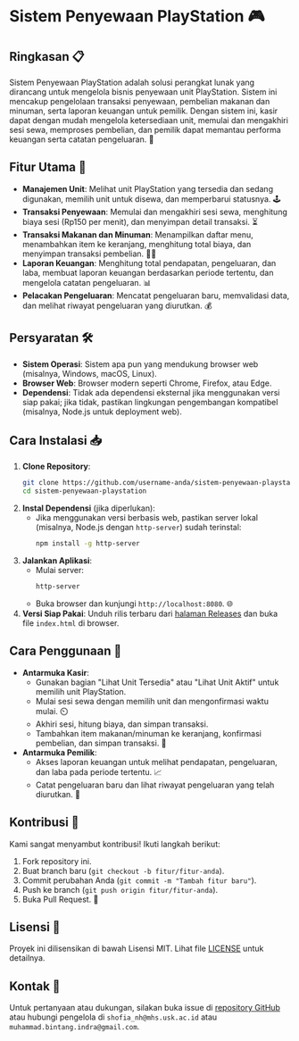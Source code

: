 # Sistem Penyewaan PlayStation 🎮

## Ringkasan 📋
Sistem Penyewaan PlayStation adalah solusi perangkat lunak yang dirancang untuk mengelola bisnis penyewaan unit PlayStation. Sistem ini mencakup pengelolaan transaksi penyewaan, pembelian makanan dan minuman, serta laporan keuangan untuk pemilik. Dengan sistem ini, kasir dapat dengan mudah mengelola ketersediaan unit, memulai dan mengakhiri sesi sewa, memproses pembelian, dan pemilik dapat memantau performa keuangan serta catatan pengeluaran. 🚀

## Fitur Utama 🌟
- **Manajemen Unit**: Melihat unit PlayStation yang tersedia dan sedang digunakan, memilih unit untuk disewa, dan memperbarui statusnya. 🕹️
- **Transaksi Penyewaan**: Memulai dan mengakhiri sesi sewa, menghitung biaya sesi (Rp150 per menit), dan menyimpan detail transaksi. ⏳
- **Transaksi Makanan dan Minuman**: Menampilkan daftar menu, menambahkan item ke keranjang, menghitung total biaya, dan menyimpan transaksi pembelian. 🍔🥤
- **Laporan Keuangan**: Menghitung total pendapatan, pengeluaran, dan laba, membuat laporan keuangan berdasarkan periode tertentu, dan mengelola catatan pengeluaran. 📊
- **Pelacakan Pengeluaran**: Mencatat pengeluaran baru, memvalidasi data, dan melihat riwayat pengeluaran yang diurutkan. 💰

## Persyaratan 🛠️
- **Sistem Operasi**: Sistem apa pun yang mendukung browser web (misalnya, Windows, macOS, Linux).
- **Browser Web**: Browser modern seperti Chrome, Firefox, atau Edge.
- **Dependensi**: Tidak ada dependensi eksternal jika menggunakan versi siap pakai; jika tidak, pastikan lingkungan pengembangan kompatibel (misalnya, Node.js untuk deployment web).

## Cara Instalasi 📥
1. **Clone Repository**:
   ```bash
   git clone https://github.com/username-anda/sistem-penyewaan-playstation.git
   cd sistem-penyewaan-playstation
   ```
2. **Instal Dependensi** (jika diperlukan):
   - Jika menggunakan versi berbasis web, pastikan server lokal (misalnya, Node.js dengan `http-server`) sudah terinstal:
     ```bash
     npm install -g http-server
     ```
3. **Jalankan Aplikasi**:
   - Mulai server:
     ```bash
     http-server
     ```
   - Buka browser dan kunjungi `http://localhost:8080`. 🌐
4. **Versi Siap Pakai**: Unduh rilis terbaru dari [halaman Releases](https://github.com/username-anda/sistem-penyewaan-playstation/releases) dan buka file `index.html` di browser.

## Cara Penggunaan 🎯
- **Antarmuka Kasir**:
  - Gunakan bagian "Lihat Unit Tersedia" atau "Lihat Unit Aktif" untuk memilih unit PlayStation.
  - Mulai sesi sewa dengan memilih unit dan mengonfirmasi waktu mulai. ⏲️
  - Akhiri sesi, hitung biaya, dan simpan transaksi.
  - Tambahkan item makanan/minuman ke keranjang, konfirmasi pembelian, dan simpan transaksi. 🍟
- **Antarmuka Pemilik**:
  - Akses laporan keuangan untuk melihat pendapatan, pengeluaran, dan laba pada periode tertentu. 📈
  - Catat pengeluaran baru dan lihat riwayat pengeluaran yang telah diurutkan. 📜

## Kontribusi 🤝
Kami sangat menyambut kontribusi! Ikuti langkah berikut:
1. Fork repository ini.
2. Buat branch baru (`git checkout -b fitur/fitur-anda`).
3. Commit perubahan Anda (`git commit -m "Tambah fitur baru"`).
4. Push ke branch (`git push origin fitur/fitur-anda`).
5. Buka Pull Request. 🙌

## Lisensi 📜
Proyek ini dilisensikan di bawah Lisensi MIT. Lihat file [LICENSE](LICENSE) untuk detailnya.

## Kontak 📧
Untuk pertanyaan atau dukungan, silakan buka issue di [repository GitHub](https://github.com/username-anda/sistem-penyewaan-playstation/issues) atau hubungi pengelola di `shofia_nh@mhs.usk.ac.id` atau `muhammad.bintang.indra@gmail.com`.
